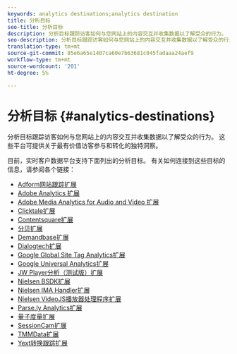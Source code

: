 ```yaml
---
keywords: analytics destinations;analytics destination
title: 分析目标
seo-title: 分析目标
description: 分析目标跟踪访客如何与您网站上的内容交互并收集数据以了解受众的行为。 这些平台可提供关于最有价值访客参与和转化的独特洞察。
seo-description: 分析目标跟踪访客如何与您网站上的内容交互并收集数据以了解受众的行为。 这些平台可提供关于最有价值访客参与和转化的独特洞察。
translation-type: tm+mt
source-git-commit: 85e6a65e1407ca60e7b63681c045fadaaa24aef9
workflow-type: tm+mt
source-wordcount: '201'
ht-degree: 5%

---
```



# 分析目标 {#analytics-destinations}

分析目标跟踪访客如何与您网站上的内容交互并收集数据以了解受众的行为。 这些平台可提供关于最有价值访客参与和转化的独特洞察。

目前，实时客户数据平台支持下面列出的分析目标。 有关如何连接到这些目标的信息，请参阅各个链接：

- [Adform网站跟踪扩展](./adform.md)
- [Adobe Analytics 扩展](./adobe-analytics.md)
- [Adobe Media Analytics for Audio and Video 扩展](./adobe-video-analytics.md)
- [Clicktale扩展](./clicktale.md)
- [Contentsquare扩展](./contentsquare.md)
- [分贝扩展](./decibel.md)
- [Demandbase扩展](./demandbase.md)
- [Dialogtech扩展](./dialogtech.md)
- [Google Global Site Tag Analytics扩展](./gtag-analytics.md)
- [Google Universal Analytics扩展](./google-universal-analytics.md)
- [JW Player分析（测试版）扩展](./jw-player-analytics.md)
- [Nielsen BSDK扩展](./nielsen-bsdk.md)
- [Nielsen IMA Handler扩展](./nielsen-ima.md)
- [Nielsen VideoJS播放器处理程序扩展](./nielsen-videojs.md)
- [Parse.ly Analytics扩展](./parsely.md)
- [量子度量扩展](./quantum-metric.md)
- [SessionCam扩展](./sessioncam.md)
- [TMMData扩展](./tmmdata.md)
- [Yext转换跟踪扩展](./yext.md)
